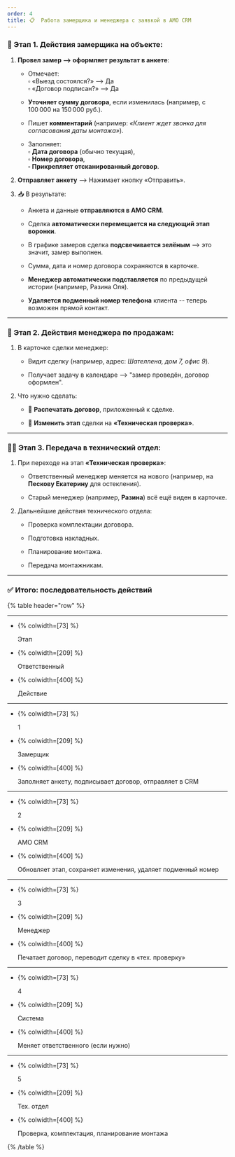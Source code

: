 ```yaml
---
order: 4
title: 📋  Работа замерщика и менеджера с заявкой в AMO CRM
---
```


### 🧰 Этап 1. Действия **замерщика** на объекте:

1. **Провел замер --> оформляет результат в анкете**:

   -  Отмечает:\
      ▫️ «Выезд состоялся?» --> Да\
      ▫️ «Договор подписан?» --> Да

   -  **Уточняет сумму договора**, если изменилась (например, с 100 000 на 150 000 руб.).

   -  Пишет **комментарий** (например: *«Клиент ждет звонка для согласования даты монтажа»*).

   -  Заполняет:\
      ▫️ **Дата договора** (обычно текущая),\
      ▫️ **Номер договора**,\
      ▫️ **Прикрепляет отсканированный договор**.

2. **Отправляет анкету** --> Нажимает кнопку «Отправить».

3. 📥 В результате:

   -  Анкета и данные **отправляются в AMO CRM**.

   -  Сделка **автоматически перемещается на следующий этап воронки**.

   -  В графике замеров сделка **подсвечивается зелёным** --> это значит, замер выполнен.

   -  Сумма, дата и номер договора сохраняются в карточке.

   -  **Менеджер автоматически подставляется** по предыдущей истории (например, Разина Оля).

   -  **Удаляется подменный номер телефона** клиента -- теперь возможен прямой контакт.

---

### 🧾 Этап 2. Действия **менеджера по продажам**:

1. В карточке сделки менеджер:

   -  Видит сделку (например, адрес: *Шателлена, дом 7, офис 9*).

   -  Получает задачу в календаре --> "замер проведён, договор оформлен".

2. Что нужно сделать:

   -  📄 **Распечатать договор**, приложенный к сделке.

   -  🔁 **Изменить этап** сделки на **«Техническая проверка»**.

---

### 🧑‍💼 Этап 3. Передача в технический отдел:

1. При переходе на этап **«Техническая проверка»**:

   -  Ответственный менеджер меняется на нового (например, на **Пескову Екатерину** для остекления).

   -  Старый менеджер (например, **Разина**) всё ещё виден в карточке.

2. Дальнейшие действия технического отдела:

   -  Проверка комплектации договора.

   -  Подготовка накладных.

   -  Планирование монтажа.

   -  Передача монтажникам.

---

### ✅ Итого: последовательность действий

{% table header="row" %}

---

*  {% colwidth=[73] %}

   Этап

*  {% colwidth=[209] %}

   Ответственный

*  {% colwidth=[400] %}

   Действие

---

*  {% colwidth=[73] %}

   1

*  {% colwidth=[209] %}

   Замерщик

*  {% colwidth=[400] %}

   Заполняет анкету, подписывает договор, отправляет в CRM

---

*  {% colwidth=[73] %}

   2

*  {% colwidth=[209] %}

   AMO CRM

*  {% colwidth=[400] %}

   Обновляет этап, сохраняет изменения, удаляет подменный номер

---

*  {% colwidth=[73] %}

   3

*  {% colwidth=[209] %}

   Менеджер

*  {% colwidth=[400] %}

   Печатает договор, переводит сделку в «тех. проверку»

---

*  {% colwidth=[73] %}

   4

*  {% colwidth=[209] %}

   Система

*  {% colwidth=[400] %}

   Меняет ответственного (если нужно)

---

*  {% colwidth=[73] %}

   5

*  {% colwidth=[209] %}

   Тех. отдел

*  {% colwidth=[400] %}

   Проверка, комплектация, планирование монтажа

{% /table %}
